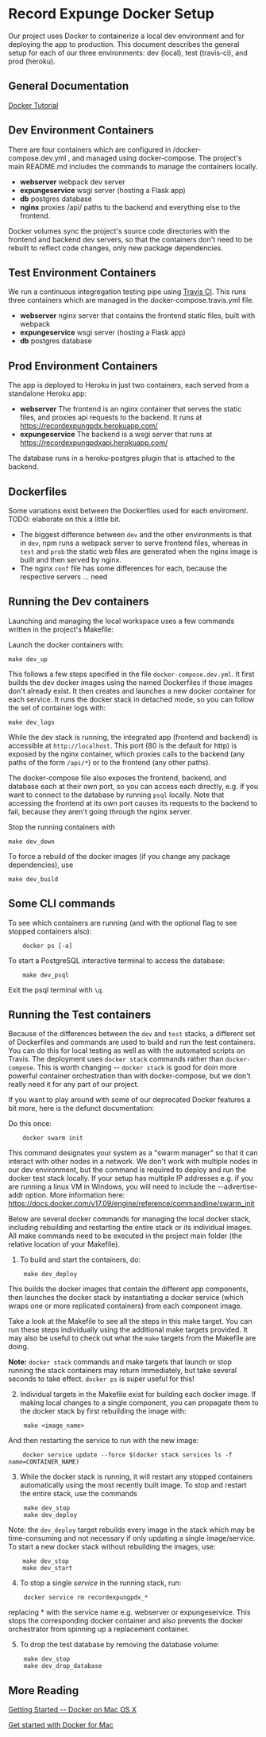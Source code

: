 Record Expunge Docker Setup
===========================

Our project uses Docker to containerize a local dev environment and for deploying the app to production. This document describes the general setup for each of our three environments: dev (local), test (travis-ci), and prod (heroku).

General Documentation
---------------------

[Docker Tutorial](https://docs.docker.com/get-started/)



Dev Environment Containers
--------------------------

There are four containers which are configured in /docker-compose.dev.yml , and managed using docker-compose. The project's main README.md includes the commands to manage the containers locally.

 - **webserver** webpack dev server
 - **expungeservice** wsgi server (hosting a Flask app)
 - **db** postgres database
 - **nginx** proxies /api/ paths to the backend and everything else to the frontend.

Docker volumes sync the project's source code directories with the frontend and backend dev servers, so that the containers don't need to be rebuilt to reflect code changes, only new package dependencies.

Test Environment Containers
---------------------------

We run a continuous integregation testing pipe using [Travis CI](https://travis-ci.com/). This runs three containers which are managed in the docker-compose.travis.yml file.

 - **webserver** nginx server that contains the frontend static files, built with webpack
 - **expungeservice** wsgi server (hosting a Flask app)
 - **db** postgres database

Prod Environment Containers
---------------------------

The app is deployed to Heroku in just two containers, each served from a standalone Heroku app:

 - **webserver** The frontend is an nginx container that serves the static files, and proxies api requests to the backend. It runs at https://recordexpungpdx.herokuapp.com/
 - **expungeservice** The backend is a wsgi server that runs at https://recordexpungpdxapi.herokuapp.com/

The database runs in a heroku-postgres plugin that is attached to the backend.

Dockerfiles
-----------

Some variations exist between the Dockerfiles used for each enviroment. TODO: elaborate on this a little bit.

 - The biggest difference between `dev` and the other environments is that in `dev`, npm runs a webpack server to serve frontend files, whereas in `test` and `prob` the static web files are generated when the nginx image is built and then served by nginx.
 - The nginx `conf` file has some differences for each, because the respective servers ... need

Running the Dev containers
--------------------------

Launching and managing the local workspace uses a few commands written in the project's Makefile:

Launch the docker containers with:

```
make dev_up
```

This follows a few steps specified in the file `docker-compose.dev.yml`. It first builds the dev docker images using the named Dockerfiles if those images don't already exist. It then creates and launches a new docker container for each service. It runs the docker stack in detached mode, so you can follow the set of container logs with:

```
make dev_logs
```

While the dev stack is running, the integrated app (frontend and backend) is accessible at `http://localhost`. This port (80 is the default for http) is exposed by the nginx container, which proxies calls to the backend (any paths of the form `/api/*`) or to the frontend (any other paths).

The docker-compose file also exposes the frontend, backend, and database each at their own port, so you can access each directly, e.g. if you want to connect to the database by running `psql` locally. Note that accessing the frontend at its own port causes its requests to the backend to fail, because they aren't going through the nginx server.

Stop the running containers with

```
make dev_down
```

To force a rebuild of the docker images (if you change any package dependencies), use

```
make dev_build
```

Some CLI commands
-----------------

To see which containers are running (and with the optional flag to see stopped containers also):


        docker ps [-a]


To start a PostgreSQL interactive terminal to access the database:

        make dev_psql

Exit the psql terminal with `\q`.

Running the Test containers
---------------------------

Because of the differences between the `dev` and `test` stacks, a different set of Dockerfiles and commands are used to build and run the test containers. You can do this for local testing as well as with the automated scripts on Travis. The deployment uses `docker stack` commands rather than `docker-compose`. This is worth changing -- `docker stack` is good for doin more powerful container orchestration than with docker-compose, but we don't really need it for any part of our project.

If you want to play around with some of our deprecated Docker features a bit more, here is the defunct documentation:

Do this once:


        docker swarm init


This command designates your system as a "swarm manager" so that it can interact with other nodes in a network. We don't work with multiple nodes in our dev environment, but the command is required to deploy and run the docker test stack locally. If your setup has multiple IP addresses e.g. if you are running a linux VM in Windows, you will need to include the --advertise-addr option. More information here: https://docs.docker.com/v17.09/engine/reference/commandline/swarm_init

Below are several docker commands for managing the local docker stack, including rebuilding and restarting the entire stack or its individual images. All make commands need to be executed in the project main folder (the relative location of your Makefile).

1. To build and start the containers, do:


        make dev_deploy


This builds the docker images that contain the different app components, then launches the docker stack by instantiating a docker service (which wraps one or more replicated containers) from each component image.

Take a look at the Makefile to see all the steps in this make target. You can run these steps individually using the additional make targets provided. It may also be useful to check out what the `make` targets from the Makefile are doing.


 **Note:**  `docker stack` commands and make targets that launch or stop running the stack containers may return immediately, but take several seconds to take effect. `docker ps` is super useful for this!

2. Individual targets in the Makefile exist for building each docker image. If making local changes to a single component, you can propagate them to the docker stack by first rebuilding the image with:


        make <image_name>


And then restarting the service to run with the new image:


        docker service update --force $(docker stack services ls -f name=CONTAINER_NAME)


3. While the docker stack is running, it will restart any stopped containers automatically using the most recently built image. To stop and restart the entire stack, use the commands

        make dev_stop
        make dev_deploy

Note: the `dev_deploy` target rebuilds every image in the stack which may be time-consuming and not necessary if only updating a single image/service. To start a new docker stack without rebuilding the images, use:

        make dev_stop
        make dev_start

4. To stop a single *service* in the running stack, run:

        docker service rm recordexpungpdx_*

replacing * with the service name e.g.  webserver or expungeservice. This stops the corresponding docker container and also prevents the docker orchestrator from spinning up a replacement container.

5. To drop the test database by removing the database volume:

        make dev_stop
        make dev_drop_database


More Reading
------------

[Getting Started -- Docker on Mac OS X](https://medium.com/allenhwkim/getting-started-docker-on-mac-os-x-72c64670464a)

[Get started with Docker for Mac](https://docs.docker.com/docker-for-mac/)
